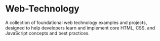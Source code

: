 # Web-Technology
A collection of foundational web technology examples and projects, designed to help developers learn and implement core HTML, CSS, and JavaScript concepts and best practices.
